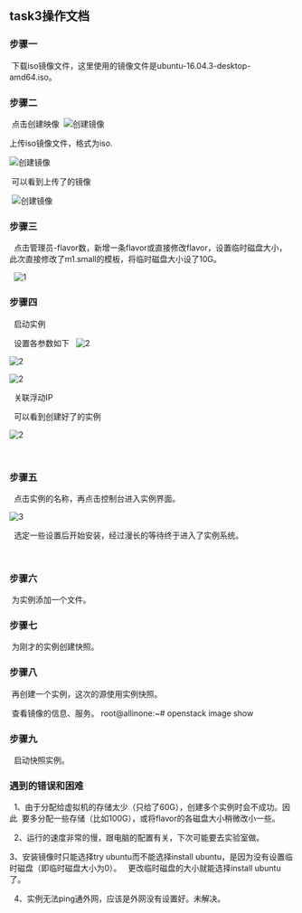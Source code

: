 ## task3操作文档

### 步骤一
  
  下载iso镜像文件，这里使用的镜像文件是ubuntu-16.04.3-desktop-amd64.iso。


### 步骤二
  
  点击创建映像
  ![创建镜像](https://github.com/CourseCloudDesktop/cloudDesktop/blob/mlp-develop/task3/images/%E5%88%9B%E5%BB%BA%E9%95%9C%E5%83%8F1.PNG)
  
  上传iso镜像文件，格式为iso.
  
  ![创建镜像](https://github.com/CourseCloudDesktop/cloudDesktop/blob/mlp-develop/task3/images/%E5%88%9B%E5%BB%BA%E9%95%9C%E5%83%8F2.PNG)
  
  
  可以看到上传了的镜像
  
  ![创建镜像](https://github.com/CourseCloudDesktop/cloudDesktop/blob/mlp-develop/task3/images/%E5%88%9B%E5%BB%BA%E9%95%9C%E5%83%8F3.PNG)
  
  
### 步骤三

   点击管理员-flavor数，新增一条flavor或直接修改flavor，设置临时磁盘大小，此次直接修改了m1.small的模板，将临时磁盘大小设了10G。
   
   ![1](https://github.com/CourseCloudDesktop/cloudDesktop/blob/mlp-develop/task3/images/flavor.PNG)
   
### 步骤四

   启动实例
   
   设置各参数如下
   
   ![2](https://github.com/CourseCloudDesktop/cloudDesktop/blob/mlp-develop/task3/images/1.PNG)
   
   ![2](https://github.com/CourseCloudDesktop/cloudDesktop/blob/mlp-develop/task3/images/2.PNG)
   
   ![2](https://github.com/CourseCloudDesktop/cloudDesktop/blob/mlp-develop/task3/images/3.PNG)
   
   关联浮动IP
   
   可以看到创建好了的实例
   
   ![2](https://github.com/CourseCloudDesktop/cloudDesktop/blob/mlp-develop/task3/images/%E5%AE%9E%E4%BE%8B.PNG)
   
   
### 步骤五
  
   点击实例的名称，再点击控制台进入实例界面。
   
   ![3](https://github.com/CourseCloudDesktop/cloudDesktop/blob/mlp-develop/task3/images/%E5%AE%9E%E4%BE%8B2.PNG)
   
   选定一些设置后开始安装，经过漫长的等待终于进入了实例系统。
   
   
   
### 步骤六
  
  为实例添加一个文件。

### 步骤七

  为刚才的实例创建快照。

### 步骤八
  
  再创建一个实例，这次的源使用实例快照。
  
  查看镜像的信息、服务。 
   root@allinone:~# openstack image show
  
### 步骤九

   启动快照实例。
   
   
### 遇到的错误和困难

   1、由于分配给虚拟机的存储太少（只给了60G），创建多个实例时会不成功。因此
  要多分配一些存储（比如100G），或将flavor的各磁盘大小稍微改小一些。
  
   2、运行的速度非常的慢，跟电脑的配置有关，下次可能要去实验室做。
   
   3、安装镜像时只能选择try ubuntu而不能选择install ubuntu，是因为没有设置临时磁盘（即临时磁盘大小为0）。
   
   更改临时磁盘的大小就能选择install ubuntu了。
   
   4、实例无法ping通外网，应该是外网没有设置好。未解决。


   

